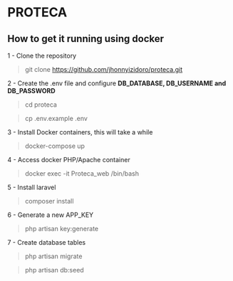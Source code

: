 # PROTECA

## How to get it running using docker

1 - Clone the repository
>git clone https://github.com/jhonnyizidoro/proteca.git

2 - Create the .env file and configure **DB_DATABASE, DB_USERNAME and DB_PASSWORD**
>cd proteca

>cp .env.example .env

3 - Install Docker containers, this will take a while
>docker-compose up

4 - Access docker PHP/Apache container
>docker exec -it Proteca_web /bin/bash

5 - Install laravel
>composer install

6 - Generate a new APP_KEY
>php artisan key:generate

7 - Create database tables
>php artisan migrate

>php artisan db:seed